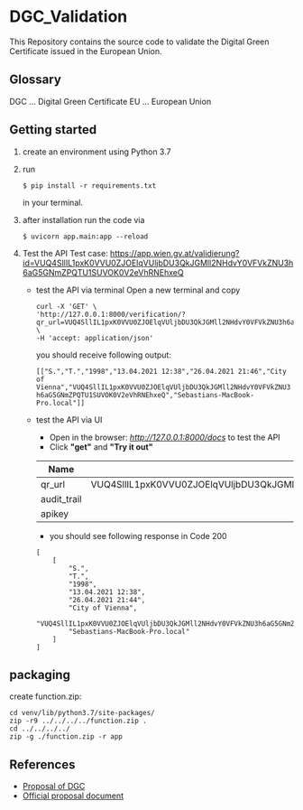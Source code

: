 # DGC_Validation
This Repository contains the source code to validate the Digital Green Certificate issued in the European Union.

## Glossary
DGC ... Digital Green Certificate
EU ... European Union
## Getting started

1. create an environment using Python 3.7
2. run 
    ```{bash}
    $ pip install -r requirements.txt
    ```
    in your terminal.
3. after installation run the code via
    ```{bash}
    $ uvicorn app.main:app --reload
    ```
4. Test the API 
    Test case: https://app.wien.gv.at/validierung?id=VUQ4SllIL1pxK0VVU0ZJOElqVUljbDU3QkJGMll2NHdvY0VFVkZNU3h6aG5GNmZPQTU1SUVOK0V2eVhRNEhxeQ

    - test the API via terminal
        Open a new terminal and copy
        
        ```{bash}
        curl -X 'GET' \
        'http://127.0.0.1:8000/verification/?qr_url=VUQ4SllIL1pxK0VVU0ZJOElqVUljbDU3QkJGMll2NHdvY0VFVkZNU3h6aG5GNmZPQTU1SUVOK0V2eVhRNEhxeQ&audit_trail=true&apikey=abcd' \
        -H 'accept: application/json'
        ```
        you should receive following output: 

        `[["S.","T.","1998","13.04.2021 12:38","26.04.2021 21:46","City of Vienna","VUQ4SllIL1pxK0VVU0ZJOElqVUljbDU3QkJGMll2NHdvY0VFVkZNU3h6aG5GNmZPQTU1SUVOK0V2eVhRNEhxeQ","Sebastians-MacBook-Pro.local"]]`

    - test the API via UI
        - Open in the browser: _http://127.0.0.1:8000/docs_ to test the API
        - Click **"get"** and **"Try it out"**
        
        | Name          | Description          |
        | ------------- |:-------------:| 
        | qr_url| VUQ4SllIL1pxK0VVU0ZJOElqVUljbDU3QkJGMll2NHdvY0VFVkZNU3h6aG5GNmZPQTU1SUVOK0V2eVhRNEhxeQ | 
        | audit_trail      | true      |   
        | apikey | abcd      |

        - you should see following response in Code 200
        ```{Python}
        [
            [
                "S.",
                "T.",
                "1998",
                "13.04.2021 12:38",
                "26.04.2021 21:44",
                "City of Vienna",
                "VUQ4SllIL1pxK0VVU0ZJOElqVUljbDU3QkJGMll2NHdvY0VFVkZNU3h6aG5GNmZPQTU1SUVOK0V2eVhRNEhxeQ",
                "Sebastians-MacBook-Pro.local"
            ]
        ]
        ```
## packaging

create function.zip:

```{}
cd venv/lib/python3.7/site-packages/
zip -r9 ../../../../function.zip .
cd ../../../../
zip -g ./function.zip -r app
```



## References

- [Proposal of DGC](https://ec.europa.eu/commission/presscorner/detail/en/ip_21_1181)
- [Official proposal document](https://eur-lex.europa.eu/legal-content/EN/TXT/?uri=CELEX:52021PC0130)
